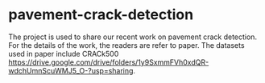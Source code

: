 # pavement-crack-detection
The project is used to share our recent work on pavement crack detection. For the details of the work, the readers are refer to paper.
The datasets used in paper include CRACk500 https://drive.google.com/drive/folders/1y9SxmmFVh0xdQR-wdchUmnScuWMJ5_O-?usp=sharing.
